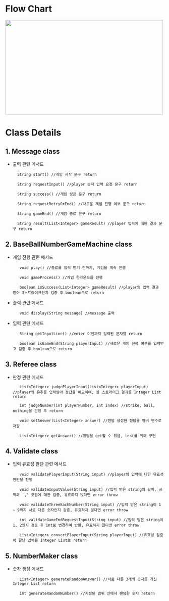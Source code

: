 # Flow Chart
<img src="https://github.com/watermelon3737/issueTest/assets/148438656/47c6a609-7325-472d-a261-1bbd810161d9" width="500" height="300">

# Class Details
## 1. Message class
- 출력 관련 메서드

        String start() //게임 시작 문구 return

        String requestInput() //player 숫자 입력 요청 문구 return

        String success() //게임 성공 문구 return

        String requestRetryOrEnd() //새로운 게임 진행 여부 문구 return

        String gameEnd() //게임 종료 문구 return

        String result(List<Integer> gameResult) //player 입력에 대한 결과 문구 return

## 2. BaseBallNumberGameMachine class
- 게임 진행 관련 메서드 

         void play() //종료를 입력 받기 전까지, 게임을 계속 진행

         void gameProcess() //게임 한라운드를 진행

         boolean isSuccess(List<Integer> gameResult) //player의 입력 결과 받아 3스트라이크인지 검증 후 boolean으로 return

- 출력 관련 메서드

         void display(String message) //message 출력

- 입력 관련 메서드

         String getInputLine() //enter 이전까지 입력된 문자열 return

         boolean isGameEnd(String playerInput) //새로운 게임 진행 여부를 입력받고 검증 후 boolean으로 return

## 3. Referee class
- 판정 관련 메서드

         List<Integer> judgePlayerInput(List<Integer> playerInput) //player의 유추를 입력받아 정답을 비교하여, 볼 스트라이크 결과를 Integer List return 

         int judgeNumber(int playerNumber, int index) //strike, ball, nothing을 판정 후 return

         void setAnswer(List<Integer> answer) //랜덤 생성한 정답을 맴버 변수로 저장

         List<Integer> getAnswer() //정답을 get할 수 있음, test를 위해 구현

## 4. Validate class
- 입력 유효성 판단 관련 메서드

         void validatePlayerInput(String input) //player의 입력에 대한 유효성 판단을 진행 

         void validateInputValue(String input) //입력 받은 string의 길이, 공백과 ',' 포함에 대한 검증, 유효하지 않다면 error throw

         void validateThreeEachNumber(String input) //입력 받은 string이 1 ~ 9까지 서로 다른 숫자인지 검증, 유효하지 않다면 error throw

         int validateGameEndRequestInput(String input) //입력 받은 string이 1, 2인지 검증 후 int로 변경하여 반환, 유효하지 않다면 error throw

         List<Integer> convertPlayerInput(String playerInput) //유효성 검증이 끝난 입력을 Integer List로 return

## 5. NumberMaker class
- 숫자 생성 메서드

         List<Integer> generateRandomAnswer() //서로 다른 3개의 숫자를 가진 Integer List return
      
         int generateRandomNumber() //지정된 범위 안에서 랜덤한 숫자 return
